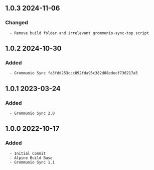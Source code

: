 ## 1.0.3 2024-11-06 <dave at tiredofit dot ca>

   ### Changed
      - Remove build folder and irrelevant grommunio-sync-top script


## 1.0.2 2024-10-30 <dave at tiredofit dot ca>

   ### Added
      - Grommunio Sync fa3fdd253ccc892fda95c382d08edecf736217a5


## 1.0.1 2023-03-24 <dave at tiredofit dot ca>

   ### Added
      - Grommunio Sync 2.0


## 1.0.0 2022-10-17 <dave at tiredofit dot ca>

   ### Added
      - Initial Commit
      - Alpine Build Base
      - Grommunio Sync 1.1


